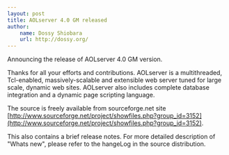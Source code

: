 ```yaml
---
layout: post
title: AOLserver 4.0 GM released
author:
    name: Dossy Shiobara
    url: http://dossy.org/
---
```


Announcing the release of AOLserver 4.0 GM version.

Thanks for all your efforts and contributions. AOLserver is a
multithreaded, Tcl-enabled, massively-scalable and extensible web server
tuned for large scale, dynamic web sites. AOLserver also includes
complete database integration and a dynamic page scripting language.

The source is freely available from sourceforge.net site
[http://www.sourceforge.net/project/showfiles.php?group_id=3152](http://www.sourceforge.net/project/showfiles.php?group_id=3152).

This also contains a brief release notes. For more detailed description
of "Whats new", please refer to the hangeLog in the source distribution.
